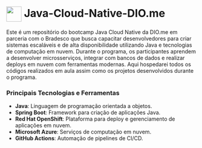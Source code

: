 
<h1>
    <a href="https://www.dio.me/">
     <img align="center" width="40px" src="https://hermes.digitalinnovation.one/assets/diome/logo-minimized.png"></a>
    <span> Java-Cloud-Native-DIO.me</span>
</h1>
Este é um repositório do bootcamp Java Cloud Native da DIO.me em parceria com o Bradesco que busca capacitar desenvolvedores para criar sistemas escaláveis e de alta disponibilidade utilizando Java e tecnologias de computação em nuvem. Durante o programa, os participantes aprendem a desenvolver microsserviços, integrar com bancos de dados e realizar deploys em nuvem com ferramentas modernas. 
Aqui hospedarei todos os códigos realizados em aula assim como os projetos desenvolvidos durante o programa.

### **Principais Tecnologias e Ferramentas**
- **Java**: Linguagem de programação orientada a objetos.
- **Spring Boot**: Framework para criação de aplicações Java.
- **Red Hat OpenShift**: Plataforma para deploy e gerenciamento de aplicações em nuvem.
- **Microsoft Azure**: Serviços de computação em nuvem.
- **GitHub Actions**: Automação de pipelines de CI/CD.
